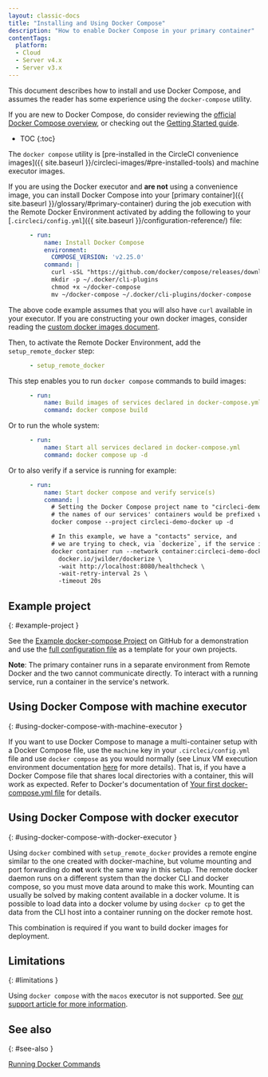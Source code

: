 ```yaml
---
layout: classic-docs
title: "Installing and Using Docker Compose"
description: "How to enable Docker Compose in your primary container"
contentTags:
  platform:
  - Cloud
  - Server v4.x
  - Server v3.x
---
```


This document describes how to install and use Docker Compose, and assumes the reader has some experience using the `docker-compose` utility.

If you are new to Docker Compose, do consider reviewing the [official Docker Compose overview](https://docs.docker.com/compose/), or checking out the [Getting Started guide](https://docs.docker.com/compose/gettingstarted/).

* TOC
{:toc}

The `docker compose` utility is [pre-installed in the CircleCI convenience
images]({{ site.baseurl }}/circleci-images/#pre-installed-tools) and machine executor images.

If you are using the Docker executor and **are not** using a convenience image, you can install Docker Compose into your [primary container]({{ site.baseurl }}/glossary/#primary-container) during the job execution with the Remote Docker Environment activated by adding the following to your [`.circleci/config.yml`]({{ site.baseurl }}/configuration-reference/) file:

```yml
      - run:
          name: Install Docker Compose
          environment:
            COMPOSE_VERSION: 'v2.25.0'
          command: |
            curl -sSL "https://github.com/docker/compose/releases/download/${COMPOSE_VERSION}/docker-compose-$(uname -s)-$(uname -m)" -o ~/docker-compose
            mkdir -p ~/.docker/cli-plugins
            chmod +x ~/docker-compose
            mv ~/docker-compose ~/.docker/cli-plugins/docker-compose
```

The above code example assumes that you will also have `curl` available in your
executor. If you are constructing your own docker images, consider reading the
[custom docker images document]({{site.baseurl}}/custom-images/).

Then, to activate the Remote Docker Environment, add the `setup_remote_docker` step:

```yml
      - setup_remote_docker
```

This step enables you to run `docker compose` commands to build images:

```yml
      - run:
          name: Build images of services declared in docker-compose.yml
          command: docker compose build
```

Or to run the whole system:

```yml
      - run:
          name: Start all services declared in docker-compose.yml
          command: docker compose up -d
```

Or to also verify if a service is running for example:

```yml
      - run:
          name: Start docker compose and verify service(s)
          command: |
            # Setting the Docker Compose project name to "circleci-demo-docker" means
            # the names of our services' containers would be prefixed with "circleci-demo-docker".
            docker compose --project circleci-demo-docker up -d

            # In this example, we have a "contacts" service, and
            # we are trying to check, via `dockerize`, if the service is ready.
            docker container run --network container:circleci-demo-docker_contacts_1 \
              docker.io/jwilder/dockerize \
              -wait http://localhost:8080/healthcheck \
              -wait-retry-interval 2s \
              -timeout 20s
```

## Example project
{: #example-project }

See the [Example docker-compose Project](https://github.com/circleci/cci-demo-docker/tree/docker-compose) on GitHub for a demonstration and use the [full configuration file](https://github.com/circleci/cci-demo-docker/blob/docker-compose/.circleci/config.yml) as a template for your own projects.

**Note**: The primary container runs in a separate environment from Remote Docker and the two cannot communicate directly. To interact with a running service, run a container in the service's network.

## Using Docker Compose with machine executor
{: #using-docker-compose-with-machine-executor }

If you want to use Docker Compose to manage a multi-container setup with a Docker Compose file, use the `machine` key in your `.circleci/config.yml` file and use `docker compose` as you would normally (see Linux VM execution environment documentation [here]({{site.baseurl}}/using-linuxvm) for more details). That is, if you have a Docker Compose file that shares local directories with a container, this will work as expected. Refer to Docker's documentation of [Your first docker-compose.yml file](https://docs.docker.com/get-started/part3/#your-first-docker-composeyml-file) for details.


## Using Docker Compose with docker executor
{: #using-docker-compose-with-docker-executor }

Using `docker` combined with `setup_remote_docker` provides a remote engine similar to the one created with docker-machine, but volume mounting and port forwarding do **not** work the same way in this setup. The remote docker daemon runs on a different system than the docker CLI and docker compose, so you must move data around to make this work. Mounting can usually be solved by making content available in a docker volume. It is possible to load data into a docker volume by using `docker cp` to get the data from the CLI host into a container running on the docker remote host.

This combination is required if you want to build docker images for deployment.

## Limitations
{: #limitations }

Using `docker compose` with the `macos` executor is not supported.
See [our support article for more information](https://support.circleci.com/hc/en-us/articles/360045029591-Can-I-use-Docker-within-the-macOS-executor-).

## See also
{: #see-also }


[Running Docker Commands]({{site.baseurl}}/building-docker-images/)
